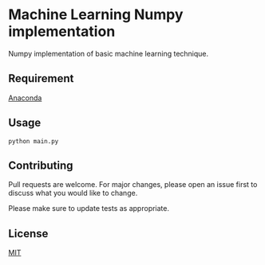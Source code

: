 # Machine Learning Numpy implementation

Numpy implementation of basic machine learning technique.

## Requirement

[Anaconda](https://www.anaconda.com/distribution/)

## Usage

```
python main.py
```

## Contributing
Pull requests are welcome. For major changes, please open an issue first to discuss what you would like to change.

Please make sure to update tests as appropriate.

## License
[MIT](https://choosealicense.com/licenses/mit/)
